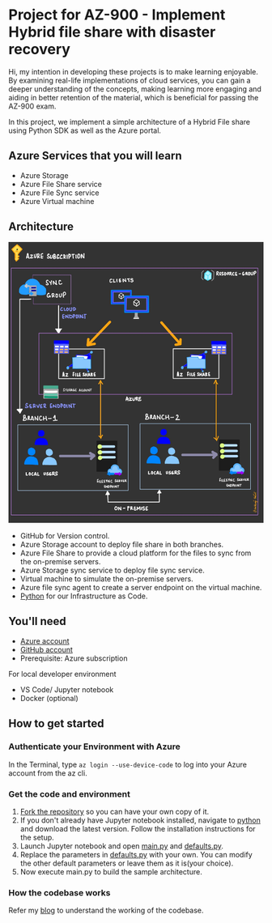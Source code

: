 # Project for AZ-900 - Implement Hybrid file share with disaster recovery

Hi, my intention in developing these projects is to make learning enjoyable. By examining real-life implementations of cloud services, you can gain a deeper understanding of the concepts, making learning more engaging and aiding in better retention of the material, which is beneficial for passing the AZ-900 exam.

In this project, we implement a simple architecture of a Hybrid File share using Python SDK as well as the Azure portal.  

## Azure Services that you will learn
- Azure Storage
- Azure File Share service
- Azure File Sync service
- Azure Virtual machine

## Architecture 

![diagram](Architecture-az.jpg)

- GitHub for Version control.
- Azure Storage account to deploy file share in both branches.
- Azure File Share to provide a cloud platform for the files to sync from the on-premise servers.
- Azure Storage sync service to deploy file sync service.
- Virtual machine to simulate the on-premise servers.
- Azure file sync agent to create a server endpoint on the virtual machine. 
- [Python](https://learn.microsoft.com/en-us/azure/developer/python/sdk/azure-sdk-overview) for our Infrastructure as Code.

## You'll need

- [Azure account](azure.com/free)
- [GitHub account](github.com/join)
- Prerequisite: Azure subscription

For local developer environment

- VS Code/ Jupyter notebook
- Docker (optional)

## How to get started

### Authenticate your Environment with Azure
In the Terminal, type `az login --use-device-code` to log into your Azure account from the az cli.

### Get the code and environment

1. [Fork the repository](https://docs.github.com/pull-requests/collaborating-with-pull-requests/working-with-forks/about-forks) so you can have your own copy of it. 
2. If you don't already have Jupyter notebook installed, navigate to [python](https://jupyter.org/) and download the latest version. Follow the installation instructions for the setup.
3. Launch Jupyter notebook and open [main.py](main.py) and [defaults.py](defaults.py). 
4. Replace the parameters in [defaults.py](defaults.py) with your own. You can modify the other default parameters or leave them as it is(your choice).
5. Now execute main.py to build the sample architecture.

### How the codebase works
Refer my [blog](https://shubhangivashist.medium.com/queue-based-load-leveling-pattern-in-cloud-hosted-applications-039b2ad8f378) to understand the working of the codebase.
        
